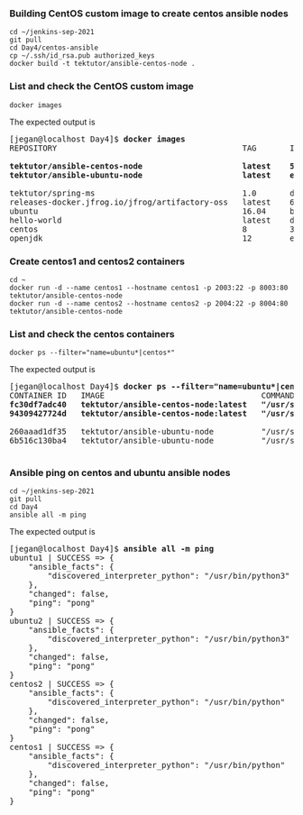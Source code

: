 ### Building CentOS custom image to create centos ansible nodes
```
cd ~/jenkins-sep-2021
git pull
cd Day4/centos-ansible
cp ~/.ssh/id_rsa.pub authorized_keys
docker build -t tektutor/ansible-centos-node .
```

### List and check the CentOS custom image
```
docker images
```
The expected output is
<pre>
[jegan@localhost Day4]$ <b>docker images</b>
REPOSITORY                                       TAG       IMAGE ID       CREATED          SIZE
<b>
tektutor/ansible-centos-node                     latest    56491a566f81   10 minutes ago   259MB
tektutor/ansible-ubuntu-node                     latest    e6a97031776d   20 hours ago     220MB
</b>
tektutor/spring-ms                               1.0       d05e6c1660df   45 hours ago     487MB
releases-docker.jfrog.io/jfrog/artifactory-oss   latest    60c5d817a8d1   3 days ago       980MB
ubuntu                                           16.04     b6f507652425   9 days ago       135MB
hello-world                                      latest    d1165f221234   6 months ago     13.3kB
centos                                           8         300e315adb2f   9 months ago     209MB
openjdk                                          12        e1e07dfba89c   2 years ago      470MB
</pre>

### Create centos1 and centos2 containers
```
cd ~
docker run -d --name centos1 --hostname centos1 -p 2003:22 -p 8003:80 tektutor/ansible-centos-node
docker run -d --name centos2 --hostname centos2 -p 2004:22 -p 8004:80 tektutor/ansible-centos-node
```
### List and check the centos containers
```
docker ps --filter="name=ubuntu*|centos*"
```
The expected output is
<pre>
[jegan@localhost Day4]$ <b>docker ps --filter="name=ubuntu*|centos*"</b>
CONTAINER ID   IMAGE                                 COMMAND               CREATED          STATUS          PORTS     <b>                                                                     NAMES
fc30df7adc40   tektutor/ansible-centos-node:latest   "/usr/sbin/sshd -D"   9 minutes ago    Up 9 minutes    0.0.0.0:2004->22/tcp, :::2004->22/tcp, 0.0.0.0:8004->80/tcp, :::8004->80/tcp   centos2
94309427724d   tektutor/ansible-centos-node:latest   "/usr/sbin/sshd -D"   10 minutes ago   Up 10 minutes   0.0.0.0:2003->22/tcp, :::2003->22/tcp, 0.0.0.0:8003->80/tcp, :::8003->80/tcp   centos1
</b>
260aaad1df35   tektutor/ansible-ubuntu-node          "/usr/sbin/sshd -D"   19 hours ago     Up 23 minutes   0.0.0.0:2002->22/tcp, :::2002->22/tcp, 0.0.0.0:8002->80/tcp, :::8002->80/tcp   ubuntu2
6b516c130ba4   tektutor/ansible-ubuntu-node          "/usr/sbin/sshd -D"   19 hours ago     Up 23 minutes   0.0.0.0:2001->22/tcp, :::2001->22/tcp, 0.0.0.0:8001->80/tcp, :::8001->80/tcp   ubuntu1

</pre>

### Ansible ping on centos and ubuntu ansible nodes
```
cd ~/jenkins-sep-2021
git pull
cd Day4
ansible all -m ping
```
The expected output is
<pre>
[jegan@localhost Day4]$ <b>ansible all -m ping</b>
ubuntu1 | SUCCESS => {
    "ansible_facts": {
        "discovered_interpreter_python": "/usr/bin/python3"
    },
    "changed": false,
    "ping": "pong"
}
ubuntu2 | SUCCESS => {
    "ansible_facts": {
        "discovered_interpreter_python": "/usr/bin/python3"
    },
    "changed": false,
    "ping": "pong"
}
centos2 | SUCCESS => {
    "ansible_facts": {
        "discovered_interpreter_python": "/usr/bin/python"
    },
    "changed": false,
    "ping": "pong"
}
centos1 | SUCCESS => {
    "ansible_facts": {
        "discovered_interpreter_python": "/usr/bin/python"
    },
    "changed": false,
    "ping": "pong"
}
</pre>
